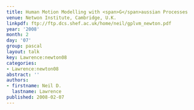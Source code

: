 ```yaml
---
title: Human Motion Modelling with <span>G</span>aussian Processes
venue: Netwon Institute, Cambridge, U.K.
linkpdf: ftp://ftp.dcs.shef.ac.uk/home/neil/gplvm_newton.pdf
year: '2008'
month: 2
day: '07'
group: pascal
layout: talk
key: Lawrence:newton08
categories:
- Lawrence:newton08
abstract: ''
authors:
- firstname: Neil D.
  lastname: Lawrence
published: 2008-02-07
---
```

